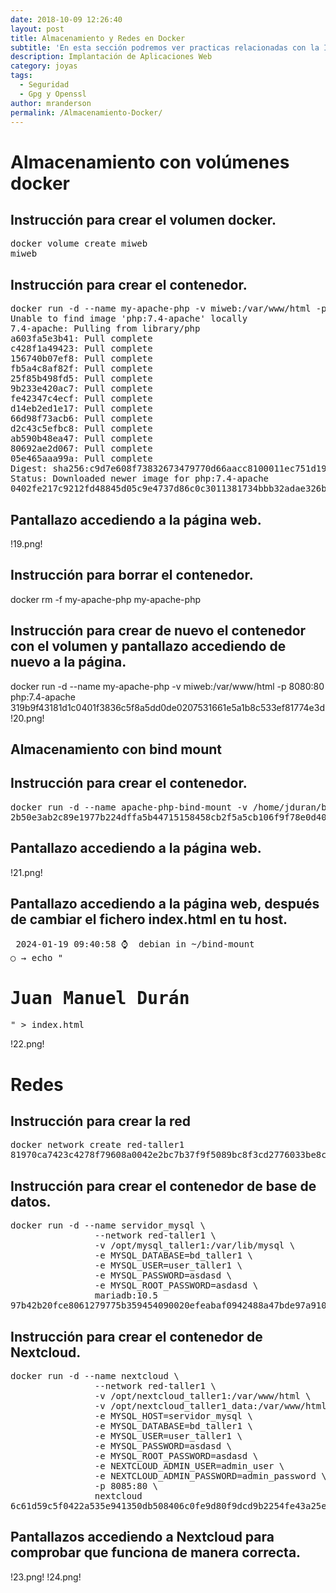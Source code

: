 ```yaml
---
date: 2018-10-09 12:26:40
layout: post
title: Almacenamiento y Redes en Docker
subtitle: 'En esta sección podremos ver practicas relacionadas con la Implantación de Aplicaciones Web'
description: Implantación de Aplicaciones Web
category: joyas
tags:
  - Seguridad
  - Gpg y Openssl
author: mranderson
permalink: /Almacenamiento-Docker/
---
```



# Almacenamiento con volúmenes docker

## Instrucción para crear el volumen docker.
<pre>
docker volume create miweb
miweb
</pre>

##     Instrucción para crear el contenedor.

<pre>
docker run -d --name my-apache-php -v miweb:/var/www/html -p 8080:80 php:7.4-apache
Unable to find image 'php:7.4-apache' locally
7.4-apache: Pulling from library/php
a603fa5e3b41: Pull complete 
c428f1a49423: Pull complete 
156740b07ef8: Pull complete 
fb5a4c8af82f: Pull complete 
25f85b498fd5: Pull complete 
9b233e420ac7: Pull complete 
fe42347c4ecf: Pull complete 
d14eb2ed1e17: Pull complete 
66d98f73acb6: Pull complete 
d2c43c5efbc8: Pull complete 
ab590b48ea47: Pull complete 
80692ae2d067: Pull complete 
05e465aaa99a: Pull complete 
Digest: sha256:c9d7e608f73832673479770d66aacc8100011ec751d1905ff63fae3fe2e0ca6d
Status: Downloaded newer image for php:7.4-apache
0402fe217c9212fd48845d05c9e4737d86c0c3011381734bbb32adae326b90a9
</pre>

## Pantallazo accediendo a la página web.

!19.png!

## Instrucción para borrar el contenedor.

docker rm -f my-apache-php 
my-apache-php

## Instrucción para crear de nuevo el contenedor con el volumen y pantallazo accediendo de nuevo a la página.

docker run -d --name my-apache-php -v miweb:/var/www/html -p 8080:80 php:7.4-apache
319b9f43181d1c0401f3836c5f8a5dd0de0207531661e5a1b8c533ef81774e3d
!20.png!

## Almacenamiento con bind mount

##  Instrucción para crear el contenedor.
<pre>
docker run -d --name apache-php-bind-mount -v /home/jduran/bind-mount:/var/www/html -p 8081:80 php:7.4-apache
2b50e3ab2c89e1977b224dffa5b44715158458cb2f5a5cb106f9f78e0d40b991
</pre>

## Pantallazo accediendo a la página web.
!21.png!

##   Pantallazo accediendo a la página web, después de cambiar el fichero index.html en tu host.
<pre>
 2024-01-19 09:40:58 ⌚  debian in ~/bind-mount
○ → echo "<h1>Juan Manuel Durán</h1>" > index.html
</pre>
!22.png!

#  Redes

## Instrucción para crear la red
<pre>
docker network create red-taller1
81970ca7423c4278f79608a0042e2bc7b37f9f5089bc8f3cd2776033be8c3499
</pre>

## Instrucción para crear el contenedor de base de datos.
<pre>
docker run -d --name servidor_mysql \
                --network red-taller1 \
                -v /opt/mysql_taller1:/var/lib/mysql \
                -e MYSQL_DATABASE=bd_taller1 \
                -e MYSQL_USER=user_taller1 \
                -e MYSQL_PASSWORD=asdasd \
                -e MYSQL_ROOT_PASSWORD=asdasd \
                mariadb:10.5
97b42b20fce8061279775b359454090020efeabaf0942488a47bde97a910dd11
</pre>

## Instrucción para crear el contenedor de Nextcloud.

<pre>
docker run -d --name nextcloud \
                --network red-taller1 \
                -v /opt/nextcloud_taller1:/var/www/html \
                -v /opt/nextcloud_taller1_data:/var/www/html/data \
                -e MYSQL_HOST=servidor_mysql \
                -e MYSQL_DATABASE=bd_taller1 \
                -e MYSQL_USER=user_taller1 \
                -e MYSQL_PASSWORD=asdasd \
                -e MYSQL_ROOT_PASSWORD=asdasd \
                -e NEXTCLOUD_ADMIN_USER=admin_user \
                -e NEXTCLOUD_ADMIN_PASSWORD=admin_password \
                -p 8085:80 \
                nextcloud
6c61d59c5f0422a535e941350db508406c0fe9d80f9dcd9b2254fe43a25eb7f0
</pre>

## Pantallazos accediendo a Nextcloud para comprobar que funciona de manera correcta.
!23.png!
!24.png!
